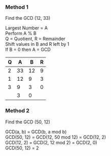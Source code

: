 ### Method 1

Find the GCD (12, 33)

Largest Number = A  
Perform A % B  
Q = Quotient, R = Remainder  
Shift values in B and R left by 1  
If B = 0 then A = GCD

| Q   | A   | B   | R   |
| --- | --- | --- | --- |
| 2   | 33  | 12  | 9   |
| 1   | 12  | 9   | 3   |
| 3   | 9   | 3   | 0   |
|     | 3   | 0   |     |

### Method 2

Find the GCD (50, 12)

GCD(a, b) = GCD(b, a mod b)  
GCD(50, 12) = GCD(12, 50 mod 12) = GCD(12, 2)  
GCD(12, 2) = GCD(2, 12 mod 2) = GCD(2, 0)  
GCD(50, 12) = 2
